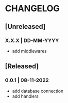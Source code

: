 # CHANGELOG

## [Unreleased]

### X.X.X | DD-MM-YYYY
- add middlewares

## [Released]

### 0.0.1 | 08-11-2022
- add database connection
- add handlers